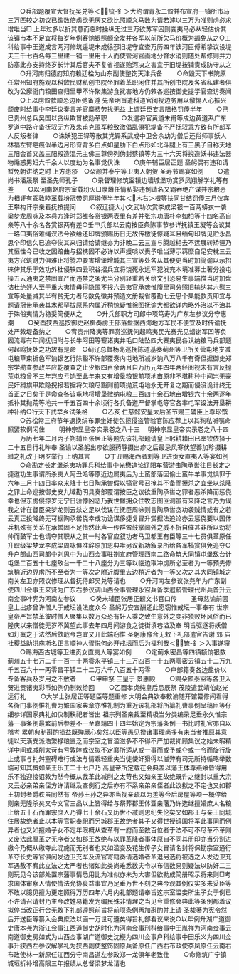 <!-- { "loadSidebar": true } -->
　　○兵部题覆宣大督抚吴兑等＜锍-釒＞大约谓青永二酋并布宣府一镇所市马三万匹较之初议已踰数倍虏欲无厌又欲比照顺义马数为请若遽以三万为准则虏必求增唯当□  上年过多以折其意而临时操纵无过三万欲苏军困则变夷马必从轻估价其该镇市本不足宜将每岁年例客饷银照额全发并各军以前所欠马价概为蠲免从之○工科给事中王道成言两河修筑遥堤未成徐邳旧堤守宜查万历四年该河臣傅希挚议设堤夫三千七百名每三里建一铺一里用十人而使管河官画地分督水消则随处帮修则并力防塞此亦支持终岁长计其后官夫不复省视遂贻河决之害宜于旧堤按铺责成防守从之
　　○升河南归德府知府赖廷桧为山东副使整饬天津兵备
　　○命毁天下书院原任常州知府施观以科歛民财私创书院坐罪着革职闲住并其所创书院及各省私建者俱改为公廨衙门粮田查归里甲不许聚集游食扰害地方仍敕各巡按御史提学官查访奏闻
　　○上以虏酋款顺恐边臣弛备遵  先帝明旨遣科道官阅视边务用以儆惕人心振兴颓废时给事中李廷议奏言差官糜费劳扰无益  上谓廷臣妄言阻格罚俸半年
　　○己巳贵州总兵吴国以贪纵欺冒被劾革职
　　○发遣将官黄道朱甫等戍边黄道系广东罗道中路守备抚驭无方及朱甫克匿军粮致激倡乱俱犯堤备不严抚驭乖方致有所部军人反叛者律
　　○诛妖犯王铎等散其党铎系武成中卫舍余幼为僧后还俗师事妖人林福左臂疤痕似半边月形脊背多白点如星肋下白点形如北斗腿上有三黑子自称天地三阳会首又盖三阳殿造混元主佛三尊傍列伪封蔡镇等为三十六天将掜造妖书违法器物煽惑男妇六千余人以度劫为名事觉伏诛
　　○庚午辅臣居正题  圣躬偶有违和请暂免朝讲纳之时  上方患疹　○朵颜并泰宁等卫夷人朝贺  圣寿节赐宴如例
　　○遣尚书潘晟祭  至圣先师孔子
　　○录督理修筑寍镇边墙城堡功赏罗凤翔解学礼等有差
　　○以河南赵府宗室载坋火□厚燇任情私娶违例请名又霸吞绝产谋并宗粮恶为相讦有乖敦睦革载坋冠带罚厚燇俸半年其＜木右＞椳等扶同甘结罚俸三月仪宾王攀构讦宗亲着抚按提问
　　○叙辽捷大小文武功次赏李成梁银一百两蟒衣一袭梁梦龙周咏及本兵方逢时郑雒各赏银两表里有差并张宗功唐朴李如柏等十四名高自亲等八十余名各赏银两有差○壬申兵部以云南按臣条陈事节参详抚镇王凝等会议其一略曰夷俗难绳汉法今欲给还印牌颁赐历日无故传檄徒惊疑耳且缅甸印牌见贮永昌思个印信久已追夺俟其来归请给请继亦为非晚二云三宣与腾越相去不远展转矫诬乃其恒性今已收之困踣曲与招携固不必许以声援啖以赉予唯当薄示羁糜自足安枕三云夷方兴筑财力俱难止将腾冲要害增堡增城其三宣等处各从其便更当时加简谕以示招徕俾其乐于效功外杜侵轶四云积谷招兵宜将饶死永远军犯发充本境准募土著分投屯操五云通夷之禁固宜严而违禁之条尤当分别轻重若关给文引恐易生事端惟当时加盘诘杜绝奸人至于重大夷情毋得隐匿不报六云夷官承袭惟腹里司分照旧输纳其六慰三宣等处量减其半有贫无力者尽数免徵并预造文册裁省覆勘七云思个果能款贡即宜与题请冠带承袭其木邦罕拔原系内属近稍惊疑惟徐图抚谕大都欲详内略外治以不治其于殊俗夷情为稳妥简便从之
　　○升兵部职方司郎中项笃寿为广东左参议分守惠潮
　　○癸酉狭西巡按御史赵楫奏虏王部落盘据西海地方军民不便宜及时传谕抚处严敕堤备纳之
　　○宥贵州降夷等罪赏巡抚何起鸣夷民光赛光见蜡谢军凹等负固流毒有年闻抚归附与长牛阿田等寨诸夷并毛口陆坠四大寨夷民各认纳粮马兵部题何起鸣抚处之功故有是命　○蓟辽总督杨兆巡抚陈道基奏蓟州等卫所关营屯地岁减屯粮草束折色军饷银乞行除豁不许部覆奏内屯地所减岁饷八万八千有奇但据御史郑宗学勘查参政辛应乾覆查之止少银四百余两且自万历元年四年两经阅视未有言反抛荒屯粮曾不三年岂应亏饷至此年来又有增垦粮银前项地亩原非不堪耕种中间岂无豪民奸猾旗甲欺隐掜报若据将欠粮尽豁则前项抛荒屯地永无开复之期而侵没诡计终无首正之日矣于是命查各该屯地将增垦徵纳屯粮三百四十余石地亩增银六十余两逐年抵补其抛荒等地共一千五百四十余顷行各兵备道严督掌屯等官各率屯军设法开垦耕种补纳○行天下武举乡试条格
　　○乙亥  仁慈懿安皇太后圣节赐三辅臣上尊珍馔
　　○苏松常三府节年退换绢布罪坐奸徒包揽侵盗管验官陈应荐上以其狥私听嘱命照罢软例闲住
　　明神宗显皇帝实录卷之八十三
　明神宗显皇帝实录卷之八十四
　　万历七年二月丙子朔辅臣张居正等题先该礼部题请皇上躬耕耤田已奉钦依择于二十五日行礼昨奉  圣谕以圣躬出疹欲服药静摄出疹之后最忌风寒伏望善加珍摄耕耤之礼改于明岁举行  上纳其言
　　○丁丑赐海西者剌等卫进贡女直夷人等宴如例
　　○命勘定长定堡杀夷功罪兵科给事中光懋追论辽阳车营游击陶承喾往日长定之捷邀功生事谓所杀夷人阿丑哈等原近边属夷后为土蛮部落因偷土蛮牛羊事觉惧罪于六年三月十四日率众来降十七日陶承喾假以犒赏号召掩其不备而捶杀之宜坐以杀降之罪上命巡按御史安九域勘明具奏部覆谓按臣之议欲重陶承喾之罪者恶杀降而惩侥幸也但东虏侵掠岁无宁日骄悖凶恶乃我世讎拥众住牧志图叵测虽有来降之言乃为误我之计在督臣梁梦龙则云杀之足以伐谋在抚臣周咏则言陶承喾贪功袭贼情或有之若云真正投降终无可据陶承喾侥幸成功诡谋侈捷复冒升赏据法追论亦云惩侥要以国体兵机殊有关系在承喾固不足惜然此声一传群酋鼓掌阃外之威不折自催甚非所以劝将帅而鼓军士也请夺其职从之其一时各官应叙功者马卫都王有臣等三十七员俱革原任升职级梁梦龙李成梁周咏俱准辞原加恩典唯另议新功叙录所给各军犒赏俱免追夺○升户部山西司郎中刘思中为山西佥事驻劄宣府管理西南二路命筑大同镇屯堡敌台计屯堡二百五十七座敌台一千二十八座分为三等以临边取冲虏所必至者为一等预先修筑稍近边界虏所不至者为一等次之附近腹里去边稍近者为一等又次之其大同镇城之南关左卫亦照议修理从督抚侍郎吴兑等请也
　　○升河南左参议张尧年为广东副使四川佥事王来贤为广东右参议调山西佥事管理永寍兵备季遐龄管理代州兵备升云南佥事叶宪为河南左参议
　　○癸未辅臣张居正题文书官口传
　　圣母慈谕前因  皇上出疹曾许僧人于戒坛设法度众今  圣躬万安宜酬还此愿窃惟戒坛一事奉有  世宗皇帝严旨禁革彼时僧人聚集以数万众恐有奸人乘之致生意外之变非独败坏风俗而已隆庆以来僧徒无岁不冀望此事去年四月间游食之徒街填巷溢及奉  明旨驱逐将妖僧如灯寘之于法然后歛戢今岂宜又开此端窃惟  圣躬康豫合无敕下礼部遣官告谢  郊  庙  社稷益助洪庥斯名正言顺神人胥悦何必开戒坛而后为福利哉＜锍-釒＞入事遂寝
　　○赐海西古城等卫进贡女直夷人等宴如例
　　○定蓟永密昌等四镇额饷银数蓟州五十七万二千一百一十两零永平镇三十三万四百一十五两零密云镇五十二万九千五百六十一两零昌平镇二十二万六千八百五十两零
　　○户部籍奏各边盐价以专备客兵及岁用之不敷者
　　○甲申祭  三皇于  景惠殿
　　○赐朵颜泰寍等各卫入贺进贡诸夷彩币如例仍制敕给回
　　○乙酉孝贞纯皇后忌辰祭  茂陵遣武靖伯赵光远行礼
　　○大学士张居正等题臣等题重修  大明会典钦奉敕谕随开馆纂修间看得各衙门事例惟礼曹为繁国家典章亦惟礼制为重近该礼部将所纂礼曹事例呈稿臣等仔细参详国家典礼如仪制秩祀者皆出  祖宗列圣亲裁至精极当分类编录足垂永久惟宗藩一事条例最繁前后参差不一至嘉靖四十四年始定为宗藩条例一书比时礼官亦自以稽考  累朝典制斟酌损益既殚厥心矣然以臣等愚见揆诸事理尚多有未当者推原其意徒以天潢支派浩繁禄粮匮乏而宗室之冒滥滋多不不得不严加裁抑顾集议之始未暇精详中间或减削太苛有亏敦睦或议拟不定襄所适从或一事而或予或夺或一令而旋行旋止或事与礼舛窒碍难行或法与情乖轻重失当徒使奸猾得以滋弊有司无所持循略举数端可知其概如亲王乐工二十七户乃  高皇帝所定载在会典盖以藩王体尊燕飨皆得用乐不独迎接诏敕为然今概从裁革此减削之太苛也又如亲王故绝既许之继封以重大宗又云必亲弟亲侄方许请继及查例行之后亦有不系亲弟亲侄者此议拟之不定也又如郡王初封者爵秩虽同然有  帝孙王孙之异亦当视亲疏以为差等今后房屋等项一概停给则亲无隆杀矣又今文官三品以上皆得给与祭葬郡王体亚亲藩乃许选继擅婚庶人名粮止给五十石而罪宗庶人乃得七十余石又历世不减则恩纪失伦矣又如郡王与亲王同城住居故绝者止以本等官职奉祀而另城郡王故绝者其子又得世授镇国将军此事同而例异者也又如擅婚子女不定年限概从查革有一府而至数百位者于法不可不尽革不革则又废法此厘革之无序者又如郡王故绝与以罪革降者事体原自不同其册印亦当分别进缴今乃概从缴夺此混施而无别者也又如滥妾及花生传子女冒请名封将保勘宗室通行革夺长史等官俱问发边卫充军及流官寄籍奏请选婚者革退另选将被选之人发边卫充军遇赦不宥此立法之太严者也诸如此类尚难悉数夫令以布信数易则疑法以防奸二三则玩见今该部处置宗藩事情悉用比为准似亦未为大害但欲勒成简册昭示将来则□考求国体审察人情使情法允协裒益事宜乃足垂万世不刻之典今观其例仪实多未妥臣等不敢以臆见擅为更定照得万历四年六月内礼部题请奉旨这宗室滥妾所生子女于例已不许请召请封乃主今改姓易籍发为编民殊非情理之当见今重修会典此等条例都着议拟停当改正行合无敕下礼部遵照前旨将前项条例再加斟酌并上请  圣裁著为宪令然后开送臣等纂入会典庶法以画一万世可遵矣得旨礼部看议来说○以年例升湖广道御史唐本尧为浙江佥事江西道御史胡时化为河南佥事刑科给事中王胤祥为河南佥事云南道御史房如式为山西佥事湖广道御史沈楩为四川佥事户科给事中田乐义为四川佥事升狭西左参议解学礼为狭西副使整饬固原兵备原任广西右布政使李凤原任云南右布政使林一新原任江西分守南昌道左参政郑一龙俱年老致仕
　　○命修筑广宁镇城垣折补增高限三年报绩从总督梁梦龙请也
